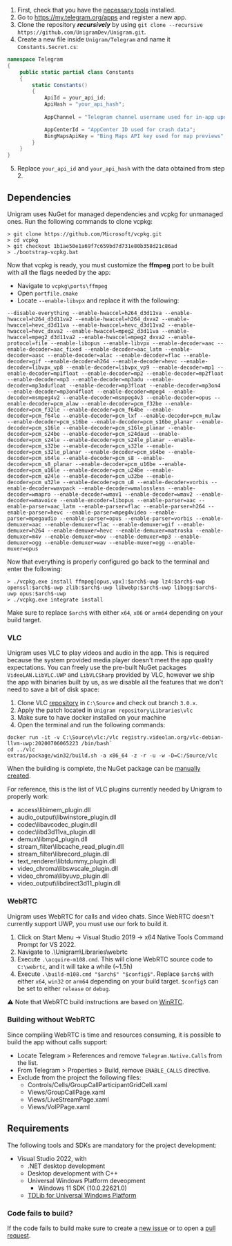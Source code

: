 1. First, check that you have the [necessary tools](#requirements) installed.
2. Go to <https://my.telegram.org/apps> and register a new app.
3. Clone the repository __*recursively*__ by using `git clone --recursive https://github.com/UnigramDev/Unigram.git`.
4. Create a new file inside `Unigram/Telegram` and name it `Constants.Secret.cs`:
```csharp
namespace Telegram
{
    public static partial class Constants
    {
        static Constants()
        {
            ApiId = your_api_id;
            ApiHash = "your_api_hash";
            
            AppChannel = "Telegram channel username used for in-app updates";

            AppCenterId = "AppCenter ID used for crash data";
            BingMapsApiKey = "Bing Maps API key used for map previews";
        }
    }
}
```
5. Replace `your_api_id` and `your_api_hash` with the data obtained from step 2.

## Dependencies

Unigram uses NuGet for managed dependencies and vcpkg for unmanaged ones.
Run the following commands to clone vcpkg:
```shell
> git clone https://github.com/Microsoft/vcpkg.git
> cd vcpkg
> git checkout 1b1ae50e1a69f7c659bd7d731e80b358d21c86ad
> ./bootstrap-vcpkg.bat
```

Now that vcpkg is ready, you must customize the **ffmpeg** port to be built with all the flags needed by the app:
- Navigate to `vcpkg\ports\ffmpeg`
- Open `portfile.cmake`
- Locate `--enable-libvpx` and replace it with the following:
```
--disable-everything --enable-hwaccel=h264_d3d11va --enable-hwaccel=h264_d3d11va2 --enable-hwaccel=h264_dxva2 --enable-hwaccel=hevc_d3d11va --enable-hwaccel=hevc_d3d11va2 --enable-hwaccel=hevc_dxva2 --enable-hwaccel=mpeg2_d3d11va --enable-hwaccel=mpeg2_d3d11va2 --enable-hwaccel=mpeg2_dxva2 --enable-protocol=file --enable-libopus --enable-libvpx --enable-decoder=aac --enable-decoder=aac_fixed --enable-decoder=aac_latm --enable-decoder=aasc --enable-decoder=alac --enable-decoder=flac --enable-decoder=gif --enable-decoder=h264 --enable-decoder=hevc --enable-decoder=libvpx_vp8 --enable-decoder=libvpx_vp9 --enable-decoder=mp1 --enable-decoder=mp1float --enable-decoder=mp2 --enable-decoder=mp2float --enable-decoder=mp3 --enable-decoder=mp3adu --enable-decoder=mp3adufloat --enable-decoder=mp3float --enable-decoder=mp3on4 --enable-decoder=mp3on4float --enable-decoder=mpeg4 --enable-decoder=msmpeg4v2 --enable-decoder=msmpeg4v3 --enable-decoder=opus --enable-decoder=pcm_alaw --enable-decoder=pcm_f32be --enable-decoder=pcm_f32le --enable-decoder=pcm_f64be --enable-decoder=pcm_f64le --enable-decoder=pcm_lxf --enable-decoder=pcm_mulaw --enable-decoder=pcm_s16be --enable-decoder=pcm_s16be_planar --enable-decoder=pcm_s16le --enable-decoder=pcm_s16le_planar --enable-decoder=pcm_s24be --enable-decoder=pcm_s24daud --enable-decoder=pcm_s24le --enable-decoder=pcm_s24le_planar --enable-decoder=pcm_s32be --enable-decoder=pcm_s32le --enable-decoder=pcm_s32le_planar --enable-decoder=pcm_s64be --enable-decoder=pcm_s64le --enable-decoder=pcm_s8 --enable-decoder=pcm_s8_planar --enable-decoder=pcm_u16be --enable-decoder=pcm_u16le --enable-decoder=pcm_u24be --enable-decoder=pcm_u24le --enable-decoder=pcm_u32be --enable-decoder=pcm_u32le --enable-decoder=pcm_u8 --enable-decoder=vorbis --enable-decoder=wavpack --enable-decoder=wmalossless --enable-decoder=wmapro --enable-decoder=wmav1 --enable-decoder=wmav2 --enable-decoder=wmavoice --enable-encoder=libopus --enable-parser=aac --enable-parser=aac_latm --enable-parser=flac --enable-parser=h264 --enable-parser=hevc --enable-parser=mpeg4video --enable-parser=mpegaudio --enable-parser=opus --enable-parser=vorbis --enable-demuxer=aac --enable-demuxer=flac --enable-demuxer=gif --enable-demuxer=h264 --enable-demuxer=hevc --enable-demuxer=matroska --enable-demuxer=m4v --enable-demuxer=mov --enable-demuxer=mp3 --enable-demuxer=ogg --enable-demuxer=wav --enable-muxer=ogg --enable-muxer=opus
```
Now that everything is properly configured go back to the terminal and enter the following:
```
> ./vcpkg.exe install ffmpeg[opus,vpx]:$arch$-uwp lz4:$arch$-uwp openssl:$arch$-uwp zlib:$arch$-uwp libwebp:$arch$-uwp libogg:$arch$-uwp opus:$arch$-uwp
> ./vcpkg.exe integrate install
```
Make sure to replace `$arch$` with either `x64`, `x86` or `arm64` depending on your build target.

### VLC
Unigram uses VLC to play videos and audio in the app. This is required because the system provided media player doesn't meet the app quality expectations.
You can freely use the pre-built NuGet packages `VideoLAN.LibVLC.UWP` and `LibVLCSharp` provided by VLC, however we ship the app with binaries built by us,
as we disable all the features that we don't need to save a bit of disk space:
1. Clone VLC [repository](https://code.videolan.org/videolan/vlc) in `C:\Source` and check out branch `3.0.x`.
2. Apply the patch located in `Unigram repository\Libraries\vlc`
3. Make sure to have docker installed on your machine
4. Open the terminal and run the following commands:
```
docker run -it -v C:\Source\vlc:/vlc registry.videolan.org/vlc-debian-llvm-uwp:20200706065223 /bin/bash`
cd ../vlc
extras/package/win32/build.sh -a x86_64 -z -r -u -w -D=C:/Source/vlc
```
When the building is complete, the NuGet package can be [manually created](https://code.videolan.org/videolan/LibVLCSharp).

For reference, this is the list of VLC plugins currently needed by Unigram to properly work:
- access\libimem_plugin.dll
- audio_output\libwinstore_plugin.dll
- codec\libavcodec_plugin.dll
- codec\libd3d11va_plugin.dll
- demux\libmp4_plugin.dll
- stream_filter\libcache_read_plugin.dll
- stream_filter\librecord_plugin.dll
- text_renderer\libtdummy_plugin.dll
- video_chroma\libswscale_plugin.dll
- video_chroma\libyuvp_plugin.dll
- video_output\libdirect3d11_plugin.dll

### WebRTC
Unigram uses WebRTC for calls and video chats. Since WebRTC doesn't currently support UWP, you must use our fork to build it.
1. Click on Start Menu → Visual Studio 2019 → x64 Native Tools Command Prompt for VS 2022.
2. Navigate to .\Unigram\Libraries\webrtc
3. Execute `.\acquire-m108.cmd`. This will clone WebRTC source code to `C:\webrtc`, and it will take a while (~1.5h)
4. Execute `.\build-m108.cmd "$arch$" "$config$"`. Replace `$arch$` with either `x64`, `win32` or `arm64` depending on your build target. `$config$` can be set to either `release` or `debug`.

⚠️ Note that WebRTC build instructions are based on [WinRTC](https://github.com/microsoft/winrtc/tree/master/patches_for_WebRTC_org/m84).

### Building without WebRTC
Since compiling WebRTC is time and resources consuming, it is possible to build the app without calls support:
- Locate Telegram > References and remove `Telegram.Native.Calls` from the list.
- From Telegram > Properties > Build, remove `ENABLE_CALLS` directive.
- Exclude from the project the following files:
  - Controls/Cells/GroupCallParticipantGridCell.xaml
  - Views/GroupCallPage.xaml
  - Views/LiveStreamPage.xaml
  - Views/VoIPPage.xaml

## Requirements

The following tools and SDKs are mandatory for the project development:
* Visual Studio 2022, with
    * .NET desktop development
    * Desktop development with C++
    * Universal Windows Platform deveopment
	    * Windows 11 SDK (10.0.22621.0)
    * [TDLib for Universal Windows Platform](https://tdlib.github.io/td/build.html?language=C%23)

### Code fails to build?

If the code fails to build make sure to create a [new issue](https://github.com/UnigramDev/Unigram/issues/new?assignees=&labels=needs-triage&template=anything-else.md&title=) or to open a [pull request](https://github.com/UnigramDev/Unigram/compare).
